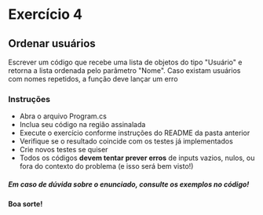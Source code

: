 # Exercício 4
## Ordenar usuários

Escrever um código que recebe uma lista de objetos do tipo "Usuário" e retorna a lista ordenada pelo parâmetro "Nome". Caso existam usuários com nomes repetidos, a função deve lançar um erro


### Instruções
- Abra o arquivo Program.cs
- Inclua seu código na região assinalada
- Execute o exercício conforme instruções do README da pasta anterior
- Verifique se o resultado coincide com os testes já implementados
- Crie novos testes se quiser
- Todos os códigos **devem tentar prever erros** de inputs vazios, nulos, ou fora do contexto do problema (e isso será bem visto!)

##### Em caso de dúvida sobre o enunciado, consulte os exemplos no código!



**Boa sorte!**


